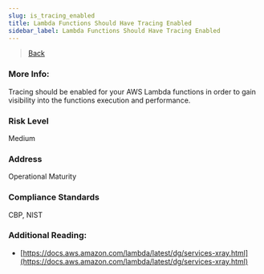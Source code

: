 ```yaml
---
slug: is_tracing_enabled
title: Lambda Functions Should Have Tracing Enabled
sidebar_label: Lambda Functions Should Have Tracing Enabled
---
```

> [Back](../../lambdamonitoring)

### More Info:
Tracing should be enabled for your AWS Lambda functions in order to gain visibility into the functions execution and performance.

### Risk Level
Medium

### Address
Operational Maturity

### Compliance Standards
CBP, NIST

### Additional Reading:
- [https://docs.aws.amazon.com/lambda/latest/dg/services-xray.html](https://docs.aws.amazon.com/lambda/latest/dg/services-xray.html) 
